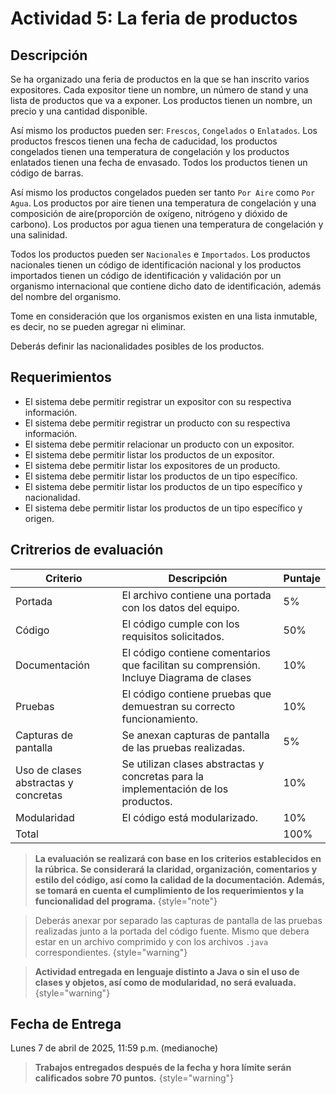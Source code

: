 # Actividad 5: La feria de productos

## Descripción

Se ha organizado una feria de productos en la que se han inscrito varios expositores. Cada expositor tiene un nombre, un
número de stand y una lista de productos que va a exponer. Los productos tienen un nombre, un precio y una cantidad
disponible.

Así mismo los productos pueden ser: `Frescos`, `Congelados` o `Enlatados`. Los productos frescos tienen una fecha de
caducidad, los productos congelados tienen una temperatura de congelación y los productos enlatados tienen una fecha de
envasado. Todos los productos tienen un código de barras.

Así mismo los productos congelados pueden ser tanto `Por Aire` como `Por Agua`. Los productos por aire tienen una
temperatura de congelación y una composición de aire(proporción de oxígeno, nitrógeno y dióxido de carbono). Los
productos por agua tienen una temperatura de congelación y una salinidad.

Todos los productos pueden ser `Nacionales` e `Importados`. Los productos nacionales tienen un código de identificación
nacional y los productos importados tienen un código de identificación y validación por un organismo internacional que
contiene dicho dato de identificación, además del nombre del organismo.

Tome en consideración que los organismos existen en una lista inmutable, es decir, no se pueden agregar ni eliminar.

Deberás definir las nacionalidades posibles de los productos.

## Requerimientos

* El sistema debe permitir registrar un expositor con su respectiva información.
* El sistema debe permitir registrar un producto con su respectiva información.
* El sistema debe permitir relacionar un producto con un expositor.
* El sistema debe permitir listar los productos de un expositor.
* El sistema debe permitir listar los expositores de un producto.
* El sistema debe permitir listar los productos de un tipo específico.
* El sistema debe permitir listar los productos de un tipo específico y nacionalidad.
* El sistema debe permitir listar los productos de un tipo específico y origen.

## Critrerios de evaluación

| Criterio                             | Descripción                                                                             | Puntaje |
|--------------------------------------|-----------------------------------------------------------------------------------------|---------|
| Portada                              | El archivo contiene una portada con los datos del equipo.                               | 5%      |
| Código                               | El código cumple con los requisitos solicitados.                                        | 50%     |
| Documentación                        | El código contiene comentarios que facilitan su comprensión. Incluye Diagrama de clases | 10%     |
| Pruebas                              | El código contiene pruebas que demuestran su correcto funcionamiento.                   | 10%     |
| Capturas de pantalla                 | Se anexan capturas de pantalla de las pruebas realizadas.                               | 5%      |
| Uso de clases abstractas y concretas | Se utilizan clases abstractas y concretas para la implementación de los productos.      | 10%     |
| Modularidad                          | El código está modularizado.                                                            | 10%     |
| Total                                |                                                                                         | 100%    |

> **La evaluación se realizará con base en los criterios establecidos en la rúbrica. Se considerará la claridad,
> organización, comentarios y estilo del código, así como la calidad de la documentación. Además, se tomará en cuenta
> el cumplimiento de los requerimientos y la funcionalidad del programa.**
> {style="note"}

> Deberás anexar por separado las capturas de pantalla de las pruebas realizadas junto a la portada del código fuente.
> Mismo que debera estar en un archivo comprimido y con los archivos `.java` correspondientes.
> {style="warning"}

> **Actividad entregada en lenguaje distinto a Java o sin el uso de clases y objetos, así como de modularidad, no será
> evaluada.**
> {style="warning"}

## Fecha de Entrega

Lunes 7 de abril de 2025, 11:59 p.m. (medianoche)

> **Trabajos entregados después de la fecha y hora límite serán calificados sobre 70 puntos.**
> {style="warning"}